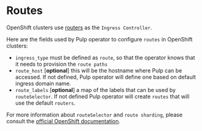 # Routes

OpenShift clusters use [routers](https://docs.openshift.com/container-platform/4.10/networking/ingress-operator.html#nw-ne-openshift-ingress_configuring-ingress) as the `Ingress Controller`.

Here are the fields used by Pulp operator to configure `routes` in OpenShift clusters:

* `ingress_type` must be defined as `route`, so that the operator knows that it needs to provision the `route paths`
* `route_host` [**optional**] this will be the hostname where Pulp can be accessed. If not defined, Pulp operator will define one based on default ingress domain name.
* `route_labels` [**optional**] a map of the labels that can be used by `routeSelector`. If not defined Pulp operator will create `routes` that will use the default `routers`.

For more information about `routeSelector` and `route sharding`, please consult the [official OpenShift documentation](https://docs.openshift.com/container-platform/4.10/networking/configuring_ingress_cluster_traffic/configuring-ingress-cluster-traffic-ingress-controller.html#nw-ingress-sharding-route-labels_configuring-ingress-cluster-traffic-ingress-controller).